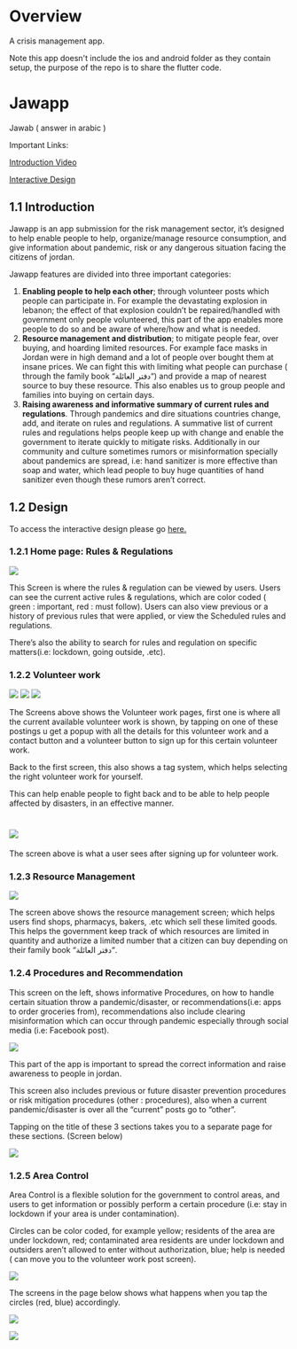 # Overview

A crisis management app.

Note this app doesn't include the ios and android folder as they contain setup, the purpose of the repo is to share the flutter code.

# Jawapp

Jawab ( answer in arabic )

Important Links:

[Introduction Video](https://www.youtube.com/watch?v=70L7ybMwZOU)

[Interactive Design](https://xd.adobe.com/view/4297ba95-004e-476d-bfd6-abdb12bbcca4-17c4/screen/97682ced-9ee1-479e-b799-ddc37e6228e9?fullscreen&hints=off)

## 1.1 Introduction

Jawapp is an app submission for the risk management sector, it’s designed to help enable people to help, organize/manage resource consumption, and give information about pandemic, risk or any dangerous situation facing the citizens of jordan.

Jawapp features are divided into three important categories:

1. **Enabling people to help each other**; through volunteer posts which people can participate in. For example the devastating explosion in lebanon; the effect of that explosion couldn’t be repaired/handled with government only people volunteered, this part of the app enables more people to do so and be aware of where/how and what is needed.
1. **Resource management and distribution**; to mitigate people fear, over buying, and hoarding limited resources. For example face masks in Jordan were in high demand and a lot of people over bought them at insane prices. We can fight this with limiting what people can purchase ( through the family book “دفتر العائلة“) and provide a map of nearest source to buy these resource. This also enables us to group people and families into buying on certain days.
1. **Raising awareness and informative summary of current rules and regulations**. Through pandemics and dire situations countries change, add, and iterate on rules and regulations. A summative list of current rules and regulations helps people keep up with change and enable the government to iterate quickly to mitigate risks. Additionally in our community and culture sometimes rumors or misinformation specially about pandemics are spread, i.e: hand sanitizer is more effective than soap and water, which lead people to buy huge quantities of hand sanitizer even though these rumors aren’t correct.

## 1.2 Design

To access the interactive design please go [here.](https://xd.adobe.com/view/4297ba95-004e-476d-bfd6-abdb12bbcca4-17c4/screen/97682ced-9ee1-479e-b799-ddc37e6228e9?fullscreen&hints=off)

### 1.2.1 Home page: Rules & Regulations

![](docs/img/Aspose.Words.8a3ddf5a-f454-46f1-8a43-fb45ee8b6e19.001.png)

This Screen is where the rules & regulation can be viewed by users. Users can see the current active rules & regulations, which are color coded ( green : important, red : must follow). Users can also view previous or a history of previous rules that were applied, or view the Scheduled rules and regulations.

There’s also the ability to search for rules and regulation on specific matters(i.e: lockdown, going outside, .etc).

### 1.2.2 Volunteer work

![](docs/img/Aspose.Words.8a3ddf5a-f454-46f1-8a43-fb45ee8b6e19.002.png) ![](docs/img/Aspose.Words.8a3ddf5a-f454-46f1-8a43-fb45ee8b6e19.003.png) ![](docs/img/Aspose.Words.8a3ddf5a-f454-46f1-8a43-fb45ee8b6e19.004.png)

The Screens above shows the Volunteer work pages, first one is where all the current available volunteer work is shown, by tapping on one of these postings u get a popup with all the details for this volunteer work and a contact button and a volunteer button to sign up for this certain volunteer work.

Back to the first screen, this also shows a tag system, which helps selecting the right volunteer work for yourself.

This can help enable people to fight back and to be able to help people affected by disasters, in an effective manner.

# ![](docs/img/Aspose.Words.8a3ddf5a-f454-46f1-8a43-fb45ee8b6e19.005.png)

The screen above is what a user sees after signing up for volunteer work.

### 1.2.3 Resource Management

![](docs/img/Aspose.Words.8a3ddf5a-f454-46f1-8a43-fb45ee8b6e19.006.png)

The screen above shows the resource management screen; which helps users find shops, pharmacys, bakers, .etc which sell these limited goods. This helps the government keep track of which resources are limited in quantity and authorize a limited number that a citizen can buy depending on their family book “دفتر العائلة“.

### 1.2.4 Procedures and Recommendation

This screen on the left, shows informative Procedures, on how to handle certain situation throw a pandemic/disaster, or recommendations(i.e: apps to order groceries from), recommendations also include clearing misinformation which can occur through pandemic especially through social media (i.e: Facebook post).

![](docs/img/Aspose.Words.8a3ddf5a-f454-46f1-8a43-fb45ee8b6e19.007.png)

This part of the app is important to spread the correct information and raise awareness to people in jordan.

This screen also includes previous or future disaster prevention procedures or risk mitigation procedures (other : procedures), also when a current pandemic/disaster is over all the “current” posts go to “other”.

Tapping on the title of these 3 sections takes you to a separate page for these sections. (Screen below)

![](docs/img/Aspose.Words.8a3ddf5a-f454-46f1-8a43-fb45ee8b6e19.008.png)

### 1.2.5 Area Control

Area Control is a flexible solution for the government to control areas, and users to get information or possibly perform a certain procedure (i.e: stay in lockdown if your area is under contamination).

Circles can be color coded, for example yellow; residents of the area are under lockdown, red; contaminated area residents are under lockdown and outsiders aren’t allowed to enter without authorization, blue; help is needed ( can move you to the volunteer work post screen).

![](docs/img/Aspose.Words.8a3ddf5a-f454-46f1-8a43-fb45ee8b6e19.009.png)

The screens in the page below shows what happens when you tap the circles (red, blue) accordingly.

![](docs/img/Aspose.Words.8a3ddf5a-f454-46f1-8a43-fb45ee8b6e19.010.png)

![](docs/img/Aspose.Words.8a3ddf5a-f454-46f1-8a43-fb45ee8b6e19.011.png)
